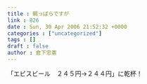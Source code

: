 ```yaml
---
title : 朝っぱらですが
link : 826
date : Sun, 30 Apr 2006 21:52:32 +0000
categories : ["uncategorized"]
tags : []
draft : false
author : 倉下忠憲
---
```


「エビスビール　２４５円→２４４円」に乾杯！<br><br>
